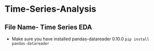 # Time-Series-Analysis

## File Name- Time Series EDA
- Make sure you have installed  pandas-datareader 0.10.0
`pip install pandas-datareader`  
